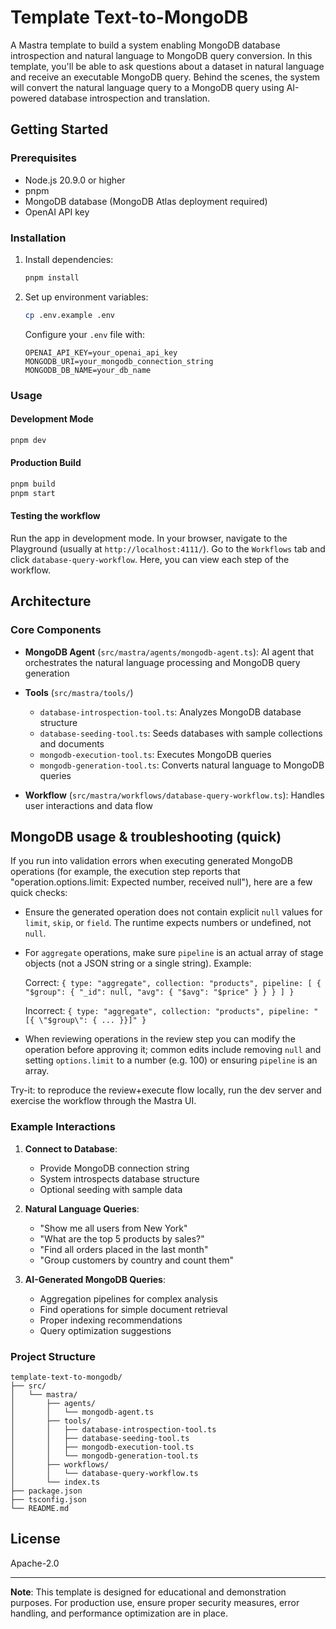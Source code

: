 # Template Text-to-MongoDB

A Mastra template to build a system enabling MongoDB database introspection and natural language to MongoDB query conversion. In this template, you'll be able to ask questions about a dataset in natural language and receive an executable MongoDB query. Behind the scenes, the system will convert the natural language query to a MongoDB query using AI-powered database introspection and translation.

## Getting Started

### Prerequisites

- Node.js 20.9.0 or higher
- pnpm
- MongoDB database (MongoDB Atlas deployment required)
- OpenAI API key

### Installation

1. Install dependencies:
   ```bash
   pnpm install
   ```

2. Set up environment variables:
   ```bash
   cp .env.example .env
   ```
   
   Configure your `.env` file with:
   ```
   OPENAI_API_KEY=your_openai_api_key
   MONGODB_URI=your_mongodb_connection_string
   MONGODB_DB_NAME=your_db_name
   ```

### Usage

#### Development Mode
```bash
pnpm dev
```

#### Production Build
```bash
pnpm build
pnpm start
```

#### Testing the workflow

Run the app in development mode. In your browser, navigate to the Playground (usually at `http://localhost:4111/`). Go to the `Workflows` tab and click `database-query-workflow`. Here, you can view each step of the workflow.

## Architecture

### Core Components

- **MongoDB Agent** (`src/mastra/agents/mongodb-agent.ts`): AI agent that orchestrates the natural language processing and MongoDB query generation

- **Tools** (`src/mastra/tools/`)
   - `database-introspection-tool.ts`: Analyzes MongoDB database structure
   - `database-seeding-tool.ts`: Seeds databases with sample collections and documents
   - `mongodb-execution-tool.ts`: Executes MongoDB queries
   - `mongodb-generation-tool.ts`: Converts natural language to MongoDB queries

- **Workflow** (`src/mastra/workflows/database-query-workflow.ts`): Handles user interactions and data flow

## MongoDB usage & troubleshooting (quick)

If you run into validation errors when executing generated MongoDB operations (for example, the execution step reports that "operation.options.limit: Expected number, received null"), here are a few quick checks:

- Ensure the generated operation does not contain explicit `null` values for `limit`, `skip`, or `field`. The runtime expects numbers or undefined, not `null`.
- For `aggregate` operations, make sure `pipeline` is an actual array of stage objects (not a JSON string or a single string). Example:

   Correct: `{ type: "aggregate", collection: "products", pipeline: [ { "$group": { "_id": null, "avg": { "$avg": "$price" } } } ] }`

   Incorrect: `{ type: "aggregate", collection: "products", pipeline: "[{ \"$group\": { ... }}]" }`

- When reviewing operations in the review step you can modify the operation before approving it; common edits include removing `null` and setting `options.limit` to a number (e.g. 100) or ensuring `pipeline` is an array.

Try-it: to reproduce the review+execute flow locally, run the dev server and exercise the workflow through the Mastra UI.

### Example Interactions

1. **Connect to Database**:
   - Provide MongoDB connection string
   - System introspects database structure
   - Optional seeding with sample data

2. **Natural Language Queries**:
   - "Show me all users from New York"
   - "What are the top 5 products by sales?"
   - "Find all orders placed in the last month"
   - "Group customers by country and count them"

3. **AI-Generated MongoDB Queries**:
   - Aggregation pipelines for complex analysis
   - Find operations for simple document retrieval
   - Proper indexing recommendations
   - Query optimization suggestions

### Project Structure

```
template-text-to-mongodb/
├── src/
│   └── mastra/
│       ├── agents/
│       │   └── mongodb-agent.ts
│       ├── tools/
│       │   ├── database-introspection-tool.ts
│       │   ├── database-seeding-tool.ts
│       │   ├── mongodb-execution-tool.ts
│       │   └── mongodb-generation-tool.ts
│       ├── workflows/
│       │   └── database-query-workflow.ts
│       └── index.ts
├── package.json
├── tsconfig.json
└── README.md
```

## License

Apache-2.0

---

**Note**: This template is designed for educational and demonstration purposes. For production use, ensure proper security measures, error handling, and performance optimization are in place.